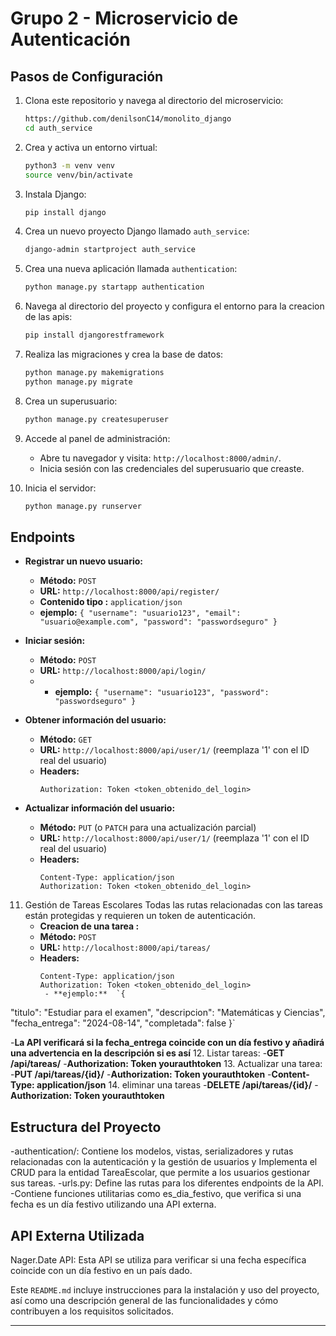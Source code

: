 # Grupo 2 - Microservicio de Autenticación

## Pasos de Configuración


1. Clona este repositorio y navega al directorio del microservicio:
    ```bash
    https://github.com/denilsonC14/monolito_django
    cd auth_service
    ```

2. Crea y activa un entorno virtual:
    ```bash
    python3 -m venv venv
    source venv/bin/activate
    ```

3. Instala Django:
    ```bash
    pip install django
    ```

4. Crea un nuevo proyecto Django llamado `auth_service`:
    ```bash
    django-admin startproject auth_service
    ```

5. Crea una nueva aplicación llamada `authentication`:
    ```bash
    python manage.py startapp authentication
    ```

6. Navega al directorio del proyecto y configura el entorno para la creacion de las apis:
    ```bash
    pip install djangorestframework
    ```

7. Realiza las migraciones y crea la base de datos:
    ```bash
    python manage.py makemigrations
    python manage.py migrate
    ```

8. Crea un superusuario:
    ```bash
    python manage.py createsuperuser
    ```

9. Accede al panel de administración:
    - Abre tu navegador y visita: `http://localhost:8000/admin/`.
    - Inicia sesión con las credenciales del superusuario que creaste.

10. Inicia el servidor:
    ```bash
    python manage.py runserver
    ```

## Endpoints

- **Registrar un nuevo usuario:**
    - **Método:** `POST`
    - **URL:** `http://localhost:8000/api/register/`
    - **Contenido tipo :** `application/json`
    - **ejemplo:**  `{
  "username": "usuario123",
  "email": "usuario@example.com",
  "password": "passwordseguro"
}`
  
- **Iniciar sesión:**
    - **Método:** `POST`
    - **URL:** `http://localhost:8000/api/login/`
    -  - **ejemplo:**  `{
  "username": "usuario123",
  "password": "passwordseguro"
}`

- **Obtener información del usuario:**
    - **Método:** `GET`
    - **URL:** `http://localhost:8000/api/user/1/`  (reemplaza '1' con el ID real del usuario)
    - **Headers:**
        ```plaintext
        Authorization: Token <token_obtenido_del_login>
        ```

- **Actualizar información del usuario:**
    - **Método:** `PUT` (o `PATCH` para una actualización parcial)
    - **URL:** `http://localhost:8000/api/user/1/`  (reemplaza '1' con el ID real del usuario)
    - **Headers:**
        ```plaintext
        Content-Type: application/json
        Authorization: Token <token_obtenido_del_login>
        ```
11. Gestión de Tareas Escolares
    Todas las rutas relacionadas con las tareas están protegidas y requieren un token de autenticación.
    - **Creacion de una tarea :**
    - **Método:** `POST` 
    - **URL:** `http://localhost:8000/api/tareas/` 
    - **Headers:**
        ```plaintext
        Content-Type: application/json
        Authorization: Token <token_obtenido_del_login>
         - **ejemplo:**  `{
  "titulo": "Estudiar para el examen",
  "descripcion": "Matemáticas y Ciencias",
  "fecha_entrega": "2024-08-14",
  "completada": false
}`

-**La API verificará si la fecha_entrega coincide con un día festivo y añadirá una advertencia en la descripción si es así**
12. Listar tareas:
-**GET /api/tareas/**
-**Authorization: Token yourauthtoken**
13. Actualizar una tarea:
-**PUT /api/tareas/{id}/**
-**Authorization: Token yourauthtoken**
-**Content-Type: application/json**
14. eliminar una tareas
-**DELETE /api/tareas/{id}/**
-**Authorization: Token yourauthtoken**

    

## Estructura del Proyecto

-authentication/: Contiene los modelos, vistas, serializadores y rutas relacionadas con la autenticación y la gestión de usuarios y Implementa el CRUD para la entidad TareaEscolar, que permite a los usuarios gestionar sus tareas.
-urls.py: Define las rutas para los diferentes endpoints de la API.
-Contiene funciones utilitarias como es_dia_festivo, que verifica si una fecha es un día festivo utilizando una API externa.
## API Externa Utilizada
Nager.Date API: Esta API se utiliza para verificar si una fecha específica coincide con un día festivo en un país dado.

Este `README.md` incluye instrucciones para la instalación y uso del proyecto, así como una descripción general de las funcionalidades y cómo contribuyen a los requisitos solicitados.


********

